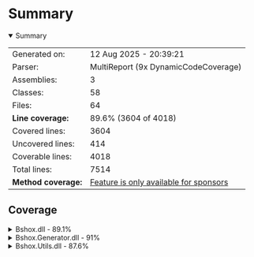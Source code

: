 # Summary
<details open><summary>Summary</summary>

|                      |                                                                          |
|:---------------------|:-------------------------------------------------------------------------|
| Generated on:        | 12 Aug 2025 - 20:39:21                                                   |
| Parser:              | MultiReport (9x DynamicCodeCoverage)                                     |
| Assemblies:          | 3                                                                        |
| Classes:             | 58                                                                       |
| Files:               | 64                                                                       |
| **Line coverage:**   | 89.6% (3604 of 4018)                                                     |
| Covered lines:       | 3604                                                                     |
| Uncovered lines:     | 414                                                                      |
| Coverable lines:     | 4018                                                                     |
| Total lines:         | 7514                                                                     |
| **Method coverage:** | [Feature is only available for sponsors](https://reportgenerator.io/pro) |

</details>

## Coverage
<details><summary>Bshox.dll - 89.1%</summary>

| **Name**                                                   |  **Line** |
|:-----------------------------------------------------------|----------:|
| **Bshox.dll**                                              | **89.1%** |
| Bshox.BshoxContract<T>                                     |     88.2% |
| Bshox.BshoxContractExtensions                              |     91.2% |
| Bshox.BshoxException                                       |      100% |
| Bshox.BshoxOptions                                         |      100% |
| Bshox.BshoxReader                                          |     91.8% |
| Bshox.BshoxSerializer                                      |       96% |
| Bshox.BshoxWriter                                          |       95% |
| Bshox.Contracts.ArrayContract<T>                           |      100% |
| Bshox.Contracts.ConcurrentDictionaryContract<TKey, TValue> |        0% |
| Bshox.Contracts.DictionaryContract<TKey, TValue>           |     95.6% |
| Bshox.Contracts.IDictionaryContract<TKey, TValue>          |        0% |
| Bshox.Contracts.IListContract<T>                           |        0% |
| Bshox.Contracts.ListContract<T>                            |      100% |
| Bshox.DefaultContracts                                     |     89.3% |
| Bshox.Internals.DepthLockScope                             |      100% |
| Bshox.Internals.EncodingHelper                             |     72.7% |
| Bshox.Internals.EndiannessHelper                           |      100% |
| Bshox.Internals.PooledByteBufferWriter                     |     71.6% |
| Bshox.Internals.StreamSequence                             |     92.8% |

</details>
<details><summary>Bshox.Generator.dll - 91%</summary>

| **Name**                                           | **Line** |
|:---------------------------------------------------|---------:|
| **Bshox.Generator.dll**                            |  **91%** |
| Bshox.Generator.BshoxGenerator                     |      90% |
| Bshox.Generator.Constants                          |     100% |
| Bshox.Generator.ContractResolver                   |      88% |
| Bshox.Generator.Contracts.ContractDemand           |    90.9% |
| Bshox.Generator.Contracts.ContractGenerator        |    90.3% |
| Bshox.Generator.Contracts.ContractHelper           |      95% |
| Bshox.Generator.Contracts.ContractInfo             |    74.2% |
| Bshox.Generator.Contracts.GeneratedContract        |    94.1% |
| Bshox.Generator.Contracts.InlineContractData       |     100% |
| Bshox.Generator.Contracts.KnownTypeInfo            |    95.3% |
| Bshox.Generator.Contracts.SurrogateContract        |     100% |
| Bshox.Generator.Contracts.SurrogateGenerator       |    96.8% |
| Bshox.Generator.Data.ContractParameters            |     100% |
| Bshox.Generator.Data.KnownTypeSymbols              |     100% |
| Bshox.Generator.Data.MemberInfo                    |    89.4% |
| Bshox.Generator.DiagnosticException                |       0% |
| Bshox.Generator.Diagnostics                        |     100% |
| Bshox.Generator.Extensions.EnumerableExtensions    |    83.8% |
| Bshox.Generator.Extensions.SourceWriterExtension   |     100% |
| Bshox.Generator.Extensions.SymbolExtensions        |    86.9% |
| Bshox.Generator.Extensions.SyntaxExtensions        |     100% |
| Bshox.Generator.Extensions.TypedConstantExtensions |     100% |
| Bshox.Generator.Helpers.SourceWriter               |    89.4% |
| Bshox.Generator.ProviderExtensions                 |     100% |
| Bshox.Generator.SerializerGenerator                |    92.6% |
| Bshox.Generator.SerializerInfo                     |    95.6% |
| Bshox.Generator.UseDepthLockCorrectly              |    88.5% |

</details>
<details><summary>Bshox.Utils.dll - 87.6%</summary>

| **Name**                         |  **Line** |
|:---------------------------------|----------:|
| **Bshox.Utils.dll**              | **87.6%** |
| Bshox.Utils.BshoxArray           |       74% |
| Bshox.Utils.BshoxBlob            |     85.7% |
| Bshox.Utils.BshoxNull            |      100% |
| Bshox.Utils.BshoxObject          |     74.6% |
| Bshox.Utils.BshoxParserException |       80% |
| Bshox.Utils.BshoxTextParser      |     89.8% |
| Bshox.Utils.BshoxValue           |      100% |
| Bshox.Utils.Extensions           |      100% |
| Bshox.Utils.Fixed4               |      100% |
| Bshox.Utils.Fixed8               |      100% |
| Bshox.Utils.Helpers              |      100% |
| Bshox.Utils.VarInt               |     88.8% |

</details>
